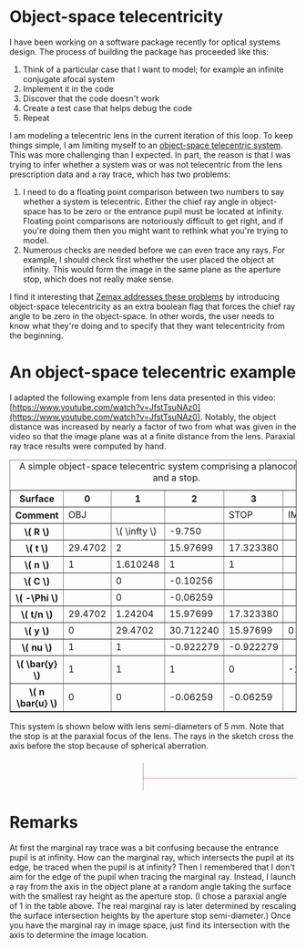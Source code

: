 <!--
.. title: A Simple Object-Space Telecentric System
.. slug: a-simple-object-space-telecentric-system
.. date: 2024-03-11 08:59:17 UTC+01:00
.. tags: 
.. category: 
.. link: 
.. description: 
.. type: text
.. has_math: true
-->

# Object-space telecentricity

I have been working on a software package recently for optical systems design. The process of building the package has proceeded like this:

1. Think of a particular case that I want to model; for example an infinite conjugate afocal system
2. Implement it in the code
3. Discover that the code doesn't work
4. Create a test case that helps debug the code
5. Repeat

I am modeling a telecentric lens in the current iteration of this loop. To keep things simple, I am limiting myself to an [object-space telecentric system](https://en.wikipedia.org/wiki/Telecentric_lens#Object-space_telecentric_lenses). This was more challenging than I expected. In part, the reason is that I was trying to infer whether a system was or was not telecentric from the lens prescription data and a ray trace, which has two problems:

1. I need to do a floating point comparison between two numbers to say whether a system is telecentric. Either the chief ray angle in object-space has to be zero or the entrance pupil must be located at infinity. Floating point comparisons are notoriously difficult to get right, and if you're doing them then you might want to rethink what you're trying to model.
2. Numerous checks are needed before we can even trace any rays. For example, I should check first whether the user placed the object at infinity. This would form the image in the same plane as the aperture stop, which does not really make sense.

I find it interesting that [Zemax addresses these problems](https://support.zemax.com/hc/en-us/articles/1500005488201-Modeling-a-lens-that-is-telecentric-in-image-space) by introducing object-space telecentricity as an extra boolean flag that forces the chief ray angle to be zero in the object-space. In other words, the user needs to know what they're doing and to specify that they want telecentricity from the beginning.

# An object-space telecentric example

I adapted the following example from lens data presented in this video: [https://www.youtube.com/watch?v=JfstTsuNAz0](https://www.youtube.com/watch?v=JfstTsuNAz0). Notably, the object distance was increased by nearly a factor of two from what was given in the video so that the image plane was at a finite distance from the lens. Paraxial ray trace results were computed by hand.

<table border="1">
    <caption>
        A simple object-space telecentric system comprising a planoconvex lens and a stop.
    </caption>
    <thead>
        <tr>
            <th scope="row">Surface</th>
            <th>0</th>
            <th>1</th>
            <th>2</th>
            <th>3</th>
            <th>4</th>
        </tr>
    </thead>
    <tbody>
        <tr>
            <th scope="row">Comment</th>
            <td>OBJ</td>
            <td></td>
            <td></td>
            <td>STOP</td>
            <td>IMG</td>
        </tr>
    </tbody>
    <tbody>
        <tr>
            <th scope="row">\( R \)</th>
            <td></td>
            <td>\( \infty \)</td>
            <td>-9.750</td>
            <td></td>
            <td></td>
        </tr>
        <tr>
            <th scope="row">\( t \)</th>
            <td>29.4702</td>
            <td>2</td>
            <td>15.97699</td>
            <td>17.323380</td>
            <td></td>
        </tr>
        <tr>
            <th scope="row">\( n \)</th>
            <td>1</td>
            <td>1.610248</td>
            <td>1</td>
            <td>1</td>
            <td></td>
        </tr>
    </tbody>
    <tbody>
        <tr>
            <th scope="row">\( C \)</th>
            <td></td>
            <td>0</td>
            <td>-0.10256</td>
            <td></td>
            <td></td>
         </tr> 
        <tr>
            <th scope="row">\( -\Phi \)</th>
            <td></td>
            <td>0</td>
            <td>-0.06259</td>
            <td></td>
            <td></td>
        </tr>
        <tr>
            <th scope="row">\( t/n \)</th>
            <td>29.4702</td>
            <td>1.24204</td>
            <td>15.97699</td>
            <td>17.323380</td>
            <td></td>
        </tr>
    </tbody>
    <tbody>
        <tr>
            <th scope="row">\( y \)</th>
            <td>0</td>
            <td>29.4702</td>
            <td>30.712240</td>
            <td>15.97699</td>
            <td>0</td>
        </tr>
        <tr>
            <th scope="row">\( nu \)</th>
            <td>1</td>
            <td>1</td>
            <td>-0.922279</td>
            <td>-0.922279</td>
            <td></td>
        </tr>
    </tbody>
    <tbody>
        <tr>
            <th scope="row">\( \bar{y} \)</th>
            <td>1</td>
            <td>1</td>
            <td>1</td>
            <td>0</td>
            <td>-1.084270</td>
        </tr>
        <tr>
            <th scope="row">\( n \bar{u} \)</th>
            <td>0</td>
            <td>0</td>
            <td>-0.06259</td>
            <td>-0.06259</td>
            <td></td>
        </tr>
    </tbody>
</table>

This system is shown below with lens semi-diameters of 5 mm. Note that the stop is at the paraxial focus of the lens. The rays in the sketch cross the axis before the stop because of spherical aberration.

<svg width="1344" height="150" fill="none" stroke="black"><path d="M 632.646354675293 142.5 L 632.646354675293 142.5 L 632.646354675293 142.5 L 632.646354675293 135.39473819732666 L 632.646354675293 128.2894731760025 L 632.646354675293 121.18420815467834 L 632.646354675293 114.078946352005 L 632.646354675293 106.97368454933167 L 632.646354675293 99.86841952800751 L 632.646354675293 92.76315450668335 L 632.646354675293 85.65789270401001 L 632.646354675293 78.55263090133667 L 632.646354675293 71.44736909866333 L 632.646354675293 64.34210085868835 L 632.646354675293 57.236839056015015 L 632.646354675293 50.131577253341675 L 632.646354675293 43.0263090133667 L 632.646354675293 35.92104721069336 L 632.646354675293 28.81578540802002 L 632.646354675293 21.71052360534668 L 632.646354675293 14.60526180267334 L 632.646354675293 7.5 L 632.646354675293 7.5 L 641.0208705067635 7.5 L 641.0208705067635 7.5 L 644.972696185112 14.60526180267334 L 648.3765449523926 21.71052360534668 L 651.27783036232 28.81578540802002 L 653.7113556861877 35.92104721069336 L 655.7038663029671 43.0263090133667 L 657.275763630867 50.131577253341675 L 658.4422525763512 57.236839056015015 L 659.2141510248184 64.34210085868835 L 659.5984016060829 71.44736909866333 L 659.5984016060829 78.55263090133667 L 659.2141510248184 85.65789270401001 L 658.4422541856766 92.76315450668335 L 657.275763630867 99.86841952800751 L 655.7038679122925 106.97368454933167 L 653.7113556861877 114.078946352005 L 651.2778335809708 121.18420815467834 L 648.3765481710434 128.2894731760025 L 644.972696185112 135.39473819732666 L 641.0208705067635 142.5 L 641.0208705067635 142.5 L 632.646354675293 142.5 Z" stroke="black" stroke-width="1" stroke-linejoin="bevel" fill="none"></path><path d="M 632.646354675293 142.5 L 632.646354675293 142.5 L 632.646354675293 135.39473819732666 L 632.646354675293 128.2894731760025 L 632.646354675293 121.18420815467834 L 632.646354675293 114.078946352005 L 632.646354675293 106.97368454933167 L 632.646354675293 99.86841952800751 L 632.646354675293 92.76315450668335 L 632.646354675293 85.65789270401001 L 632.646354675293 78.55263090133667 L 632.646354675293 71.44736909866333 L 632.646354675293 64.34210085868835 L 632.646354675293 57.236839056015015 L 632.646354675293 50.131577253341675 L 632.646354675293 43.0263090133667 L 632.646354675293 35.92104721069336 L 632.646354675293 28.81578540802002 L 632.646354675293 21.71052360534668 L 632.646354675293 14.60526180267334 L 632.646354675293 7.5" stroke="black" stroke-width="1" stroke-linejoin="miter" fill="none"></path><path d="M 875.3357162475586 142.5 L 875.3357162475586 142.5 L 875.3357162475586 81.75" stroke="black" stroke-width="1" stroke-linejoin="miter" fill="none"></path><path d="M 875.3357162475586 68.25 L 875.3357162475586 68.25 L 875.3357162475586 7.5" stroke="black" stroke-width="1" stroke-linejoin="miter" fill="none"></path><path d="M 641.0208705067635 142.5 L 641.0208705067635 142.5 L 644.972696185112 135.39473819732666 L 648.3765481710434 128.2894731760025 L 651.2778335809708 121.18420815467834 L 653.7113556861877 114.078946352005 L 655.7038679122925 106.97368454933167 L 657.275763630867 99.86841952800751 L 658.4422541856766 92.76315450668335 L 659.2141510248184 85.65789270401001 L 659.5984016060829 78.55263090133667 L 659.5984016060829 71.44736909866333 L 659.2141510248184 64.34210085868835 L 658.4422525763512 57.236839056015015 L 657.275763630867 50.131577253341675 L 655.7038663029671 43.0263090133667 L 653.7113556861877 35.92104721069336 L 651.27783036232 28.81578540802002 L 648.3765449523926 21.71052360534668 L 644.972696185112 14.60526180267334 L 641.0208705067635 7.5" stroke="black" stroke-width="1" stroke-linejoin="miter" fill="none"></path><path d="M 1109.2013397216797 142.5 L 1109.2013397216797 142.5 L 1109.2013397216797 135.39473819732666 L 1109.2013397216797 128.2894731760025 L 1109.2013397216797 121.18420815467834 L 1109.2013397216797 114.078946352005 L 1109.2013397216797 106.97368454933167 L 1109.2013397216797 99.86841952800751 L 1109.2013397216797 92.76315450668335 L 1109.2013397216797 85.65789270401001 L 1109.2013397216797 78.55263090133667 L 1109.2013397216797 71.44736909866333 L 1109.2013397216797 64.34210085868835 L 1109.2013397216797 57.236839056015015 L 1109.2013397216797 50.131577253341675 L 1109.2013397216797 43.0263090133667 L 1109.2013397216797 35.92104721069336 L 1109.2013397216797 28.81578540802002 L 1109.2013397216797 21.71052360534668 L 1109.2013397216797 14.60526180267334 L 1109.2013397216797 7.5" stroke="#999999" stroke-width="1" stroke-linejoin="miter" fill="none"></path><path d="M 234.7986602783203 142.5 L 234.7986602783203 142.5 L 234.7986602783203 135.39473819732666 L 234.7986602783203 128.2894731760025 L 234.7986602783203 121.18420815467834 L 234.7986602783203 114.078946352005 L 234.7986602783203 106.97368454933167 L 234.7986602783203 99.86841952800751 L 234.7986602783203 92.76315450668335 L 234.7986602783203 85.65789270401001 L 234.7986602783203 78.55263090133667 L 234.7986602783203 71.44736909866333 L 234.7986602783203 64.34210085868835 L 234.7986602783203 57.236839056015015 L 234.7986602783203 50.131577253341675 L 234.7986602783203 43.0263090133667 L 234.7986602783203 35.92104721069336 L 234.7986602783203 28.81578540802002 L 234.7986602783203 21.71052360534668 L 234.7986602783203 14.60526180267334 L 234.7986602783203 7.5" stroke="#999999" stroke-width="1" stroke-linejoin="miter" fill="none"></path><path d="M 234.7986602783203 115.5 L 234.7986602783203 115.5 L 632.646354675293 115.5 L 653.2606882452965 115.5 L 875.3357162475586 69.18727111816406 L 1109.2013397216797 20.41567325592041" stroke="red" stroke-width="0.5" stroke-linejoin="miter" fill="none"></path><path d="M 234.7986602783203 75 L 234.7986602783203 75 L 632.646354675293 75 L 659.646354675293 75 L 875.3357162475586 75 L 1109.2013397216797 75" stroke="red" stroke-width="0.5" stroke-linejoin="miter" fill="none"></path><path d="M 234.7986602783203 34.5 L 234.7986602783203 34.5 L 632.646354675293 34.5 L 653.2606882452965 34.5 L 875.3357162475586 80.81272888183594 L 1109.2013397216797 129.5843267440796" stroke="red" stroke-width="0.5" stroke-linejoin="miter" fill="none"></path><path d="M 234.7986602783203 2451228.234375 L 234.7986602783203 2451228.234375 L 632.646354675293 2451193.4296875" stroke="red" stroke-width="0.5" stroke-linejoin="miter" fill="none"></path><path d="M 234.7986602783203 2451187.734375 L 234.7986602783203 2451187.734375 L 632.646354675293 2451152.9296875" stroke="red" stroke-width="0.5" stroke-linejoin="miter" fill="none"></path><path d="M 234.7986602783203 2451147.234375 L 234.7986602783203 2451147.234375 L 632.646354675293 2451112.4296875" stroke="red" stroke-width="0.5" stroke-linejoin="miter" fill="none"></path></svg>

# Remarks

At first the marginal ray trace was a bit confusing because the entrance pupil is at infinity. How can the marginal ray, which intersects the pupil at its edge, be traced when the pupil is at infinity? Then I remembered that I don't aim for the edge of the pupil when tracing the marginal ray. Instead, I launch a ray from the axis in the object plane at a random angle taking the surface with the smallest ray height as the aperture stop. (I chose a paraxial angle of 1 in the table above. The real marginal ray is later determined by rescaling the surface intersection heights by the aperture stop semi-diameter.) Once you have the marginal ray in image space, just find its intersection with the axis to determine the image location.
